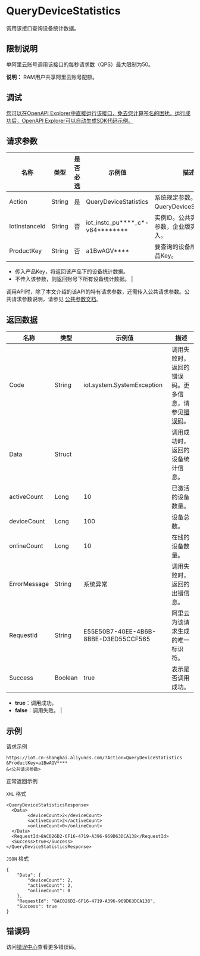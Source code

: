 # QueryDeviceStatistics

调用该接口查询设备统计数据。

## 限制说明

单阿里云账号调用该接口的每秒请求数（QPS）最大限制为50。

**说明：** RAM用户共享阿里云账号配额。

## 调试

[您可以在OpenAPI Explorer中直接运行该接口，免去您计算签名的困扰。运行成功后，OpenAPI Explorer可以自动生成SDK代码示例。](https://api.aliyun.com/#product=Iot&api=QueryDeviceStatistics&type=RPC&version=2018-01-20)

## 请求参数

|名称|类型|是否必选|示例值|描述|
|--|--|----|---|--|
|Action|String|是|QueryDeviceStatistics|系统规定参数。取值：QueryDeviceStatistics。 |
|IotInstanceId|String|否|iot\_instc\_pu\*\*\*\*\_c\*-v64\*\*\*\*\*\*\*\*|实例ID。公共实例不传此参数，企业版实例需传入。 |
|ProductKey|String|否|a1BwAGV\*\*\*\*|要查询的设备所隶属的产品Key。

 -   传入产品Key，将返回该产品下的设备统计数据。
-   不传入该参数，则返回账号下所有设备统计数据。 |

调用API时，除了本文介绍的该API的特有请求参数，还需传入公共请求参数。公共请求参数说明，请参见 [公共参数文档](~~30561~~)。

## 返回数据

|名称|类型|示例值|描述|
|--|--|---|--|
|Code|String|iot.system.SystemException|调用失败时，返回的错误码。更多信息，请参见[错误码](~~87387~~)。 |
|Data|Struct| |调用成功时，返回的设备统计信息。 |
|activeCount|Long|10|已激活的设备数量。 |
|deviceCount|Long|100|设备总数。 |
|onlineCount|Long|10|在线的设备数量。 |
|ErrorMessage|String|系统异常|调用失败时，返回的出错信息。 |
|RequestId|String|E55E50B7-40EE-4B6B-8BBE-D3ED55CCF565|阿里云为该请求生成的唯一标识符。 |
|Success|Boolean|true|表示是否调用成功。

 -   **true**：调用成功。
-   **false**：调用失败。 |

## 示例

请求示例

```
https://iot.cn-shanghai.aliyuncs.com/?Action=QueryDeviceStatistics
&ProductKey=a1BwAGV****
&<公共请求参数>
```

正常返回示例

`XML` 格式

```
<QueryDeviceStatisticsResponse>
  <Data>
        <deviceCount>2</deviceCount>
        <activeCount>2</activeCount>
        <onlineCount>0</onlineCount>
  </Data>
  <RequestId>8AC026D2-6F16-4719-A396-969D63DCA138</RequestId>
  <Success>true</Success>
</QueryDeviceStatisticsResponse>
```

`JSON` 格式

```
{
	"Data": {
		"deviceCount": 2,
		"activeCount": 2,
		"onlineCount": 0
	},
	"RequestId": "8AC026D2-6F16-4719-A396-969D63DCA138",
	"Success": true
}
```

## 错误码

访问[错误中心](https://error-center.alibabacloud.com/status/product/Iot)查看更多错误码。

